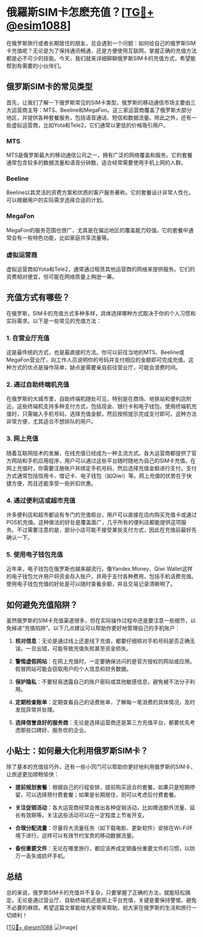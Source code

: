 # 俄羅斯SIM卡怎麽充值？[[TG💪+ @esim1088](https://t.me/s/esim1088)]

在俄罗斯旅行或者长期居住的朋友，总会遇到一个问题：如何给自己的俄罗斯SIM卡充值呢？无论是为了保持通讯畅通，还是方便使用互联网，掌握正确的充值方法都是必不可少的技能。今天，我们就来详细聊聊俄罗斯SIM卡的充值方式，希望能帮到有需要的小伙伴们。

## 俄罗斯SIM卡的常见类型

首先，让我们了解一下俄罗斯常见的SIM卡类型。俄罗斯的移动通信市场主要由三大运营商主导：MTS、Beeline和MegaFon。这三家运营商覆盖了俄罗斯大部分地区，并提供各种套餐服务，包括语音通话、短信和数据流量。除此之外，还有一些虚拟运营商，比如Yota和Tele2，它们通常以更低的价格吸引用户。

### MTS
MTS是俄罗斯最大的移动通信公司之一，拥有广泛的网络覆盖和服务。它的套餐通常包含较多的数据流量和语音分钟数，适合经常需要使用手机上网的人群。

### Beeline
Beeline以其灵活的资费方案和优质的客户服务著称。它的套餐设计非常人性化，可以根据用户的实际需求选择合适的计划。

### MegaFon
MegaFon的服务范围也很广，尤其是在偏远地区的覆盖能力较强。它的套餐中通常会有一些特色功能，比如家庭共享流量等。

### 虚拟运营商
虚拟运营商如Yota和Tele2，通常通过租赁其他运营商的网络来提供服务。它们的资费相对便宜，但可能在网络质量上稍逊一筹。

## 充值方式有哪些？

在俄罗斯，SIM卡的充值方式多种多样，具体选择哪种方式取决于你的个人习惯和实际需求。以下是一些常见的充值方法：

### 1. 在营业厅充值
这是最传统的方式，也是最直接的方法。你可以前往当地的MTS、Beeline或MegaFon营业厅，向工作人员说明你的号码并支付相应的金额即可完成充值。这种方式的优点是操作简单，缺点是需要亲自前往营业厅，可能会浪费时间。

### 2. 通过自助终端机充值
在俄罗斯的大城市里，自助终端机随处可见，特别是在商场、地铁站和便利店附近。这些终端机支持多种支付方式，包括现金、银行卡和电子钱包。使用终端机充值时，只需输入手机号码，选择充值金额，然后按照提示完成支付即可。这种方法非常方便，尤其适合不想排队的用户。

### 3. 网上充值
随着互联网技术的发展，在线充值已经成为一种主流方式。各大运营商都提供了官方网站和手机应用程序，用户可以通过这些平台随时随地为自己的SIM卡充值。在网上充值时，你需要注册账户并绑定手机号码，然后选择充值金额进行支付。支付方式通常包括信用卡、借记卡、电子钱包（如Qiwi）等。网上充值的优势在于快捷方便，而且还能享受一些折扣优惠。

### 4. 通过便利店或超市充值
许多便利店和超市都设有专门的充值柜台，用户可以直接在店内购买充值卡或通过POS机充值。这种做法的好处是覆盖面广，几乎所有的便利店都能提供这项服务。不过需要注意的是，部分小店可能不接受某些支付方式，因此在充值前最好先确认一下。

### 5. 使用电子钱包充值
近年来，电子钱包在俄罗斯也越来越流行。像Yandex.Money、Qiwi Wallet这样的电子钱包允许用户将资金存入账户，并用于支付各种费用，包括手机话费充值。使用电子钱包充值的好处是可以随时查看余额，并且交易记录清晰明了。

## 如何避免充值陷阱？

虽然俄罗斯的SIM卡充值渠道很多，但在实际操作过程中还是要注意一些细节，以免掉进“充值陷阱”。以下几点建议可以帮助你更好地管理自己的手机账户：

1. **核对信息**：无论是通过线上还是线下充值，都要仔细核对手机号码是否正确无误。一旦出错，可能导致充值失败甚至资金损失。
   
2. **警惕虚假网站**：在网上充值时，一定要确保访问的是官方授权的网站或应用。假冒网站可能会窃取用户的个人信息和财务数据。

3. **保护隐私**：不要轻易透露自己的账户密码或其他敏感信息，避免被不法分子利用。

4. **定期检查账单**：定期查看自己的话费账单，了解每一笔消费的具体情况，及时发现异常并处理。

5. **选择信誉良好的服务商**：无论是选择运营商还是第三方充值平台，都要优先考虑那些口碑好、服务优的企业。

## 小贴士：如何最大化利用俄罗斯SIM卡？

除了基本的充值技巧外，还有一些小窍门可以帮助你更好地利用俄罗斯的SIM卡，让旅途更加顺畅愉快：

- **提前规划套餐**：根据自己的行程安排，提前购买适合的套餐。如果只是短期停留，可以选择预付费套餐；如果是长期居住，则可以考虑后付费套餐。
  
- **关注促销活动**：各大运营商经常会推出各种促销活动，比如赠送额外流量、延长有效期等。关注这些活动可以在一定程度上节省开支。

- **合理分配流量**：尽量将大流量任务（如下载电影、更新软件）安排在Wi-Fi环境下进行，这样可以有效节约宝贵的移动数据流量。

- **备份重要文件**：无论在哪里旅行，都应该养成定期备份重要文件的习惯，以防万一丢失或损坏手机。

## 总结

总的来说，俄罗斯SIM卡的充值并不复杂，只要掌握了正确的方法，就能轻松搞定。无论是通过营业厅、自助终端机还是网上平台充值，关键是要保持警惕，避免不必要的麻烦。希望这篇文章能给大家带来帮助，祝大家在俄罗斯的生活和旅行一切顺利！

[[TG💪+ @esim1088](https://t.me/s/esim1088) ![Image](https://i.postimg.cc/4NQfJmqS/Snipaste-2025-05-13-00-14-12.png)]